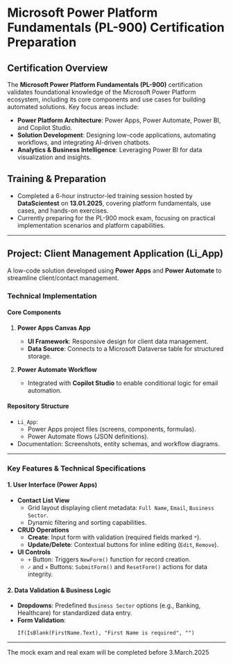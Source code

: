 # Microsoft Power Platform Fundamentals (PL-900) Certification Preparation

## Certification Overview  
The **Microsoft Power Platform Fundamentals (PL-900)** certification validates foundational knowledge of the Microsoft Power Platform ecosystem, including its core components and use cases for building automated solutions. Key focus areas include:  
- **Power Platform Architecture**: Power Apps, Power Automate, Power BI, and Copilot Studio.  
- **Solution Development**: Designing low-code applications, automating workflows, and integrating AI-driven chatbots.  
- **Analytics & Business Intelligence**: Leveraging Power BI for data visualization and insights.  

## Training & Preparation  
- Completed a 6-hour instructor-led training session hosted by **DataScientest** on **13.01.2025**, covering platform fundamentals, use cases, and hands-on exercises.  
- Currently preparing for the PL-900 mock exam, focusing on practical implementation scenarios and platform capabilities.  

---

## Project: Client Management Application (Li_App)  
A low-code solution developed using **Power Apps** and **Power Automate** to streamline client/contact management.  

### Technical Implementation  
#### **Core Components**  
1. **Power Apps Canvas App**  
   - **UI Framework**: Responsive design for client data management.  
   - **Data Source**: Connects to a Microsoft Dataverse table for structured storage.  

2. **Power Automate Workflow**  
   - Integrated with **Copilot Studio** to enable conditional logic for email automation.  

#### **Repository Structure**  
- `Li_App`:  
  - Power Apps project files (screens, components, formulas).  
  - Power Automate flows (JSON definitions).  
- Documentation: Screenshots, entity schemas, and workflow diagrams.  

---

### Key Features & Technical Specifications  
#### **1. User Interface (Power Apps)**  
- **Contact List View**  
  - Grid layout displaying client metadata: `Full Name`, `Email`, `Business Sector`.  
  - Dynamic filtering and sorting capabilities.  
- **CRUD Operations**  
  - **Create**: Input form with validation (required fields marked `*`).  
  - **Update/Delete**: Contextual buttons for inline editing (`Edit`, `Remove`).  
- **UI Controls**  
  - `+` Button: Triggers `NewForm()` function for record creation.  
  - `✓` and `×` Buttons: `SubmitForm()` and `ResetForm()` actions for data integrity.  

#### **2. Data Validation & Business Logic**  
- **Dropdowns**: Predefined `Business Sector` options (e.g., Banking, Healthcare) for standardized data entry.  
- **Form Validation**:  
  ```powerapps  
  If(IsBlank(FirstName.Text), "First Name is required", "")

---

The mock exam and real exam will be completed before 3.March.2025
